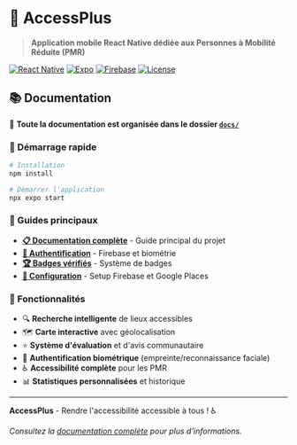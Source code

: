 # 🦽 AccessPlus

> **Application mobile React Native dédiée aux Personnes à Mobilité Réduite (PMR)**

[![React Native](https://img.shields.io/badge/React%20Native-0.79.2-blue.svg)](https://reactnative.dev/)
[![Expo](https://img.shields.io/badge/Expo-SDK%2053-000000.svg)](https://expo.dev/)
[![Firebase](https://img.shields.io/badge/Firebase-10.14.1-orange.svg)](https://firebase.google.com/)
[![License](https://img.shields.io/badge/License-MIT-green.svg)](LICENSE)

## 📚 Documentation

📖 **Toute la documentation est organisée dans le dossier [`docs/`](./docs/INDEX.md)**

### 🚀 Démarrage rapide

```bash
# Installation
npm install

# Démarrer l'application
npx expo start
```

### 📖 Guides principaux

- **[📋 Documentation complète](./docs/README.md)** - Guide principal du projet
- **[🔐 Authentification](./docs/AUTHENTICATION_GUIDE.md)** - Firebase et biométrie
- **[🏆 Badges vérifiés](./docs/VERIFICATION_BADGE_GUIDE.md)** - Système de badges
- **[🔧 Configuration](./docs/FIREBASE_SETUP.md)** - Setup Firebase et Google Places

### 🎯 Fonctionnalités

- 🔍 **Recherche intelligente** de lieux accessibles
- 🗺️ **Carte interactive** avec géolocalisation
- ⭐ **Système d'évaluation** et d'avis communautaire
- 🔐 **Authentification biométrique** (empreinte/reconnaissance faciale)
- ♿ **Accessibilité complète** pour les PMR
- 📊 **Statistiques personnalisées** et historique

---

**AccessPlus** - Rendre l'accessibilité accessible à tous ! ♿

*Consultez la [documentation complète](./docs/README.md) pour plus d'informations.* 